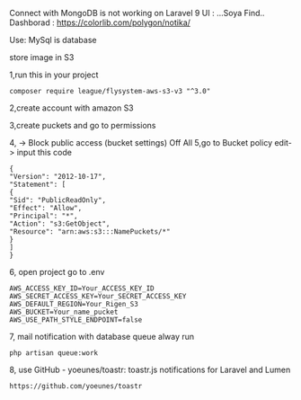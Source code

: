 Connect with MongoDB is not working on Laravel 9
UI :
...Soya Find..
Dashborad :
https://colorlib.com/polygon/notika/

Use: MySql is database
 

store image in S3

1,run this in your project

    composer require league/flysystem-aws-s3-v3 "^3.0"

2,create account with amazon S3

3,create puckets and go to permissions

4, -> Block public access (bucket settings)
Off All
5,go to Bucket policy
edit-> input this code

    {
    "Version": "2012-10-17",
    "Statement": [
    {
    "Sid": "PublicReadOnly",
    "Effect": "Allow",
    "Principal": "*",
    "Action": "s3:GetObject",
    "Resource": "arn:aws:s3:::NamePuckets/*"
    }
    ]
    }

6, open project go to .env

    AWS_ACCESS_KEY_ID=Your_ACCESS_KEY_ID
    AWS_SECRET_ACCESS_KEY=Your_SECRET_ACCESS_KEY
    AWS_DEFAULT_REGION=Your_Rigen_S3
    AWS_BUCKET=Your_name_pucket
    AWS_USE_PATH_STYLE_ENDPOINT=false

7, mail notification with database queue
alway run 

    php artisan queue:work

8, use
GitHub - yoeunes/toastr: toastr.js notifications for Laravel and Lumen

    https://github.com/yoeunes/toastr
